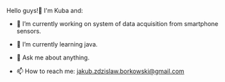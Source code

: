 Hello guys!👋 I'm Kuba and:

- 🔭 I’m currently working on system of data acquisition from smartphone sensors.
- 🌱 I’m currently learning java.


- 💬 Ask me about anything.
- 📫 How to reach me: jakub.zdzislaw.borkowski@gmail.com


